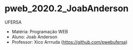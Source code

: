 # pweb_2020.2_JoabAnderson

UFERSA

+ Matéria: Programação WEB
+ Aluno: Joab Anderson
+ Professor: Xico Arrruda (https://github.com/pwebufersa)

